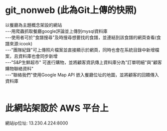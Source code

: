 # git_nonweb (此為Git上傳的快照)
以餐廳為主題概念架設的網站<br>
---用爬蟲抓取餐廳google評論並上傳到mysql資料庫<br>
---使用者可於"食譜搜尋"及時搜尋想要找的食譜，並連結到該食譜的網頁查看(食譜來源:icook)<br>
---"團隊紀錄"可上傳照片檔案並直接顯示於網頁，同時也會在系統目錄中新增檔案，且資料庫也會同步新增<br>
---"S&P生鮮超市" 可進行購物，並將顧客資訊傳上資料庫分為"訂單明細"與"顧客購物聯絡資料"<br>
---"聯絡我們"使用Google Map API 嵌入餐廳位址的地圖，並將顧客的回饋傳入資料庫<br>
<br>
# 此網站架設於 AWS 平台上
網站ip位址: 13.230.4.224:8000
